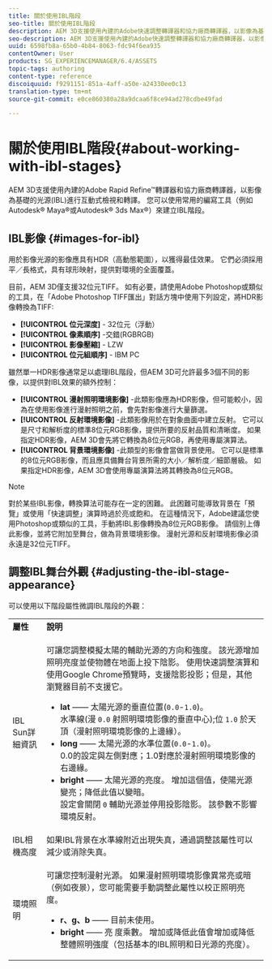 ```yaml
---
title: 關於使用IBL階段
seo-title: 關於使用IBL階段
description: AEM 3D支援使用內建的Adobe快速調整轉譯器和協力廠商轉譯器，以影像為基礎的光源(IBL)進行互動式檢視和轉譯。 您可以使用常用的編寫工具（例如Autodesk Maya或Autodesk 3ds Max）來建立IBL階段。
seo-description: AEM 3D支援使用內建的Adobe快速調整轉譯器和協力廠商轉譯器，以影像為基礎的光源(IBL)進行互動式檢視和轉譯。 您可以使用常用的編寫工具（例如Autodesk Maya或Autodesk 3ds Max）來建立IBL階段。
uuid: 6598fb8a-65b0-4b84-8063-fdc94f6ea935
contentOwner: User
products: SG_EXPERIENCEMANAGER/6.4/ASSETS
topic-tags: authoring
content-type: reference
discoiquuid: f9291151-851a-4aff-a50e-a24330ee0c13
translation-type: tm+mt
source-git-commit: e0ce860380a28a9dcaa6f8ce94ad278cdbe49fad

---
```



# 關於使用IBL階段{#about-working-with-ibl-stages}

AEM 3D支援使用內建的Adobe Rapid Refine™轉譯器和協力廠商轉譯器，以影像為基礎的光源(IBL)進行互動式檢視和轉譯。 您可以使用常用的編寫工具（例如Autodesk® Maya®或Autodesk® 3ds Max®）來建立IBL階段。

## IBL影像 {#images-for-ibl}

用於影像光源的影像應具有HDR（高動態範圍），以獲得最佳效果。 它們必須採用平／長格式，具有球形映射，提供對環境的全面覆蓋。

目前，AEM 3D僅支援32位元TIFF。 如有必要，請使用Adobe Photoshop或類似的工具，在「Adobe Photoshop TIFF匯出」對話方塊中使用下列設定，將HDR影像轉換為TIFF:

* **[!UICONTROL 位元深度]** - 32位元（浮動）
* **[!UICONTROL 像素順序]** -交錯(RGBRGB)
* **[!UICONTROL 影像壓縮]** - LZW
* **[!UICONTROL 位元組順序]** - IBM PC

雖然單一HDR影像通常足以處理IBL階段，但AEM 3D可允許最多3個不同的影像，以提供對IBL效果的額外控制：

* **[!UICONTROL 漫射照明環境影像]** -此類影像應為HDR影像，但可能較小，因為在使用影像進行漫射照明之前，會先對影像進行大量篩選。
* **[!UICONTROL 反射環境影像]** -此類影像用於在對象曲面中建立反射。 它可以是尺寸和解析度的標準8位元RGB影像，提供所要的反射品質和清晰度。 如果指定HDR影像，AEM 3D會先將它轉換為8位元RGB，再使用專屬演算法。
* **[!UICONTROL 背景環境影像]** -此類型的影像會當做背景使用。 它可以是標準的8位元RGB影像，而且應具備舞台背景所需的大小／解析度／細節層級。 如果指定HDR影像，AEM 3D會使用專屬演算法將其轉換為8位元RGB。

>[!NOTE]
>對於某些IBL影像，轉換算法可能存在一定的困難。 此困難可能導致背景在「預覽」或使用「快速調整」演算時過於亮或飽和。 在這種情況下，Adobe建議您使用Photoshop或類似的工具，手動將IBL影像轉換為8位元RGB影像。 請個別上傳此影像，並將它附加至舞台，做為背景環境影像。 漫射光源和反射環境影像必須永遠是32位元TIFF。


## 調整IBL舞台外觀 {#adjusting-the-ibl-stage-appearance}

可以使用以下階段屬性微調IBL階段的外觀：

<table> 
 <tbody> 
  <tr> 
   <td><strong>屬性</strong><br /> </td> 
   <td><strong>說明</strong></td> 
  </tr> 
  <tr> 
   <td>IBL Sun詳細資訊</td> 
   <td><p>可讓您調整模擬太陽的輔助光源的方向和強度。 <span class="diff-html-added">該光源增加照明亮度並使物體在地面上投下陰影。 使用快速調整演算和使用Google Chrome預覽時，支援陰影投影；但是，其他瀏覽器目前不支援它。</span></p> 
    <ul> 
     <li><strong>lat</strong> —— 太陽光源的垂直位置(<code>0.0</code>-<code>1.0</code>)。<br /> 水準線(漫 <code>0.0</code> 射照明環境影像的垂直中心);位 <code>1.0</code> 於天頂（漫射照明環境影像的上邊緣）。</li> 
     <li><strong>long</strong> —— 太陽光源的水準位置(<code>0.0</code>-<code>1.0</code>)。<br /> 0.0的設定與左側對應；1.0對應於漫射照明環境影像的右邊緣。<br /> </li> 
     <li><strong>bright</strong> —— 太陽光源的亮度。 增加這個值，使陽光源變亮；降低此值以變暗。 <br /> 設定會關閉 <code>0</code> 輔助光源並停用投影陰影。 該參數不影響環境反射。<br /> </li> 
    </ul> </td> 
  </tr> 
  <tr> 
   <td>IBL相機高度</td> 
   <td>如果IBL背景在水準線附近出現失真，通過調整該屬性可以減少或消除失真。 <br /> </td> 
  </tr> 
  <tr> 
   <td>環境照明</td> 
   <td><p><span class="diff-html-added">可讓您控制漫射光源。 如果漫射照明環境影像異常亮或暗（例如夜景），您可能需要手動調整此屬性以校正照明亮度。</span></p> 
    <ul> 
     <li><strong>r、g、b</strong> —— 目前未使用。</li> 
     <li><strong>bright</strong> —— 亮 <span class="diff-html-added">度乘數。 增加或降低此值會增加或降低整體照明強度（包括基本的IBL照明和日光源的亮度）。</span></li> 
    </ul> </td> 
  </tr> 
 </tbody> 
</table>

